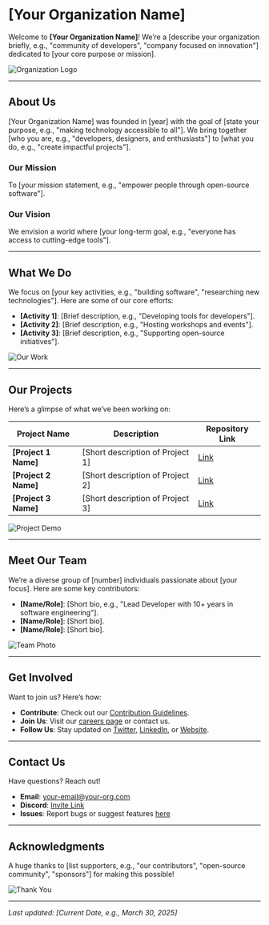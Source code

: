 # [Your Organization Name]

Welcome to **[Your Organization Name]**! We’re a [describe your organization briefly, e.g., "community of developers", "company focused on innovation"] dedicated to [your core purpose or mission].

![Organization Logo](https://github.com/your-org/your-org/raw/main/logo.png)

---

## About Us
[Your Organization Name] was founded in [year] with the goal of [state your purpose, e.g., "making technology accessible to all"]. We bring together [who you are, e.g., "developers, designers, and enthusiasts"] to [what you do, e.g., "create impactful projects"].

### Our Mission
To [your mission statement, e.g., "empower people through open-source software"].

### Our Vision
We envision a world where [your long-term goal, e.g., "everyone has access to cutting-edge tools"].

---

## What We Do
We focus on [your key activities, e.g., "building software", "researching new technologies"]. Here are some of our core efforts:

- **[Activity 1]**: [Brief description, e.g., "Developing tools for developers"].
- **[Activity 2]**: [Brief description, e.g., "Hosting workshops and events"].
- **[Activity 3]**: [Brief description, e.g., "Supporting open-source initiatives"].

![Our Work](https://github.com/your-org/your-org/raw/main/work-screenshot.jpg)

---

## Our Projects
Here’s a glimpse of what we’ve been working on:

| Project Name          | Description                              | Repository Link                         |
|-----------------------|------------------------------------------|-----------------------------------------|
| **[Project 1 Name]**  | [Short description of Project 1]         | [Link](https://github.com/your-org/project1) |
| **[Project 2 Name]**  | [Short description of Project 2]         | [Link](https://github.com/your-org/project2) |
| **[Project 3 Name]**  | [Short description of Project 3]         | [Link](https://github.com/your-org/project3) |

![Project Demo](https://github.com/your-org/your-org/raw/main/project-demo.gif)

---

## Meet Our Team
We’re a diverse group of [number] individuals passionate about [your focus]. Here are some key contributors:

- **[Name/Role]**: [Short bio, e.g., "Lead Developer with 10+ years in software engineering"].
- **[Name/Role]**: [Short bio].
- **[Name/Role]**: [Short bio].

![Team Photo](https://github.com/your-org/your-org/raw/main/team-photo.jpg)

---

## Get Involved
Want to join us? Here’s how:

- **Contribute**: Check out our [Contribution Guidelines](https://github.com/your-org/your-org/blob/main/CONTRIBUTING.md).
- **Join Us**: Visit our [careers page](https://your-org-website.com/careers) or contact us.
- **Follow Us**: Stay updated on [Twitter](https://twitter.com/your-org), [LinkedIn](https://linkedin.com/company/your-org), or [Website](https://your-org-website.com).

---

## Contact Us
Have questions? Reach out!

- **Email**: [your-email@your-org.com](mailto:your-email@your-org.com)
- **Discord**: [Invite Link](https://discord.gg/your-invite)
- **Issues**: Report bugs or suggest features [here](https://github.com/your-org/your-org/issues)

---

## Acknowledgments
A huge thanks to [list supporters, e.g., "our contributors", "open-source community", "sponsors"] for making this possible!

![Thank You](https://github.com/your-org/your-org/raw/main/thank-you.png)

---
*Last updated: [Current Date, e.g., March 30, 2025]*
